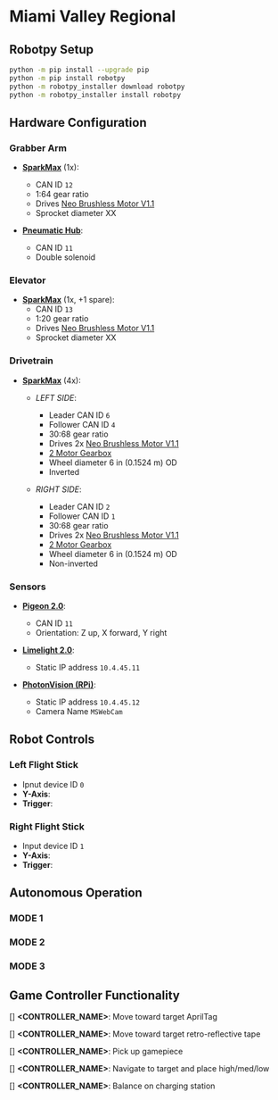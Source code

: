 # Miami Valley Regional

## Robotpy Setup

```sh
python -m pip install --upgrade pip
python -m pip install robotpy
python -m robotpy_installer download robotpy
python -m robotpy_installer install robotpy
```

## Hardware Configuration

### Grabber Arm

- **[SparkMax](https://www.revrobotics.com/rev-11-2158/)** (1x):
  - CAN ID `12`
  - 1:64 gear ratio
  - Drives [Neo Brushless Motor V1.1](https://www.revrobotics.com/rev-21-1650/)
  - Sprocket diameter XX

- **[Pneumatic Hub](https://www.revrobotics.com/rev-11-1852/)**:
  - CAN ID `11`
  - Double solenoid

### Elevator

- **[SparkMax](https://www.revrobotics.com/rev-11-2158/)** (1x, +1 spare):
  - CAN ID `13`
  - 1:20 gear ratio
  - Drives [Neo Brushless Motor V1.1](https://www.revrobotics.com/rev-21-1650/)
  - Sprocket diameter XX

### Drivetrain

- **[SparkMax](https://www.revrobotics.com/rev-11-2158/)** (4x):
  - *LEFT SIDE*: 
    - Leader CAN ID `6`
    - Follower CAN ID `4`
    - 30:68 gear ratio
    - Drives 2x [Neo Brushless Motor V1.1](https://www.revrobotics.com/rev-21-1650/)
    - [2 Motor Gearbox](https://www.revrobotics.com/rev-21-2099/)
    - Wheel diameter 6 in (0.1524 m) OD
    - Inverted

  - *RIGHT SIDE*: 
    - Leader CAN ID `2`
    - Follower CAN ID `1`
    - 30:68 gear ratio
    - Drives 2x [Neo Brushless Motor V1.1](https://www.revrobotics.com/rev-21-1650/)
    - [2 Motor Gearbox](https://www.revrobotics.com/rev-21-2099/)
    - Wheel diameter 6 in (0.1524 m) OD
    - Non-inverted

### Sensors

- **[Pigeon 2.0](https://www.google.com/search?client=safari&rls=en&q=pigeon+2.0&ie=UTF-8&oe=UTF-8)**:
  - CAN ID `11`
  - Orientation: Z up, X forward, Y right

- **[Limelight 2.0](https://docs.limelightvision.io/en/latest/)**:
  - Static IP address `10.4.45.11`

- **[PhotonVision (RPi)](https://photonvision.org)**:
  - Static IP address `10.4.45.12`
  - Camera Name `MSWebCam`

## Robot Controls

### **Left Flight Stick**

- Ipnut device ID `0`
- **Y-Axis**:
- **Trigger**:

### **Right Flight Stick**

- Input device ID `1`
- **Y-Axis**:
- **Trigger**:

## Autonomous Operation

### **MODE 1**

### **MODE 2**

### **MODE 3**

## Game Controller Functionality

[] **<CONTROLLER_NAME>**: Move toward target AprilTag

[] **<CONTROLLER_NAME>**: Move toward target retro-reflective tape

[] **<CONTROLLER_NAME>**: Pick up gamepiece

[] **<CONTROLLER_NAME>**: Navigate to target and place high/med/low

[] **<CONTROLLER_NAME>**: Balance on charging station